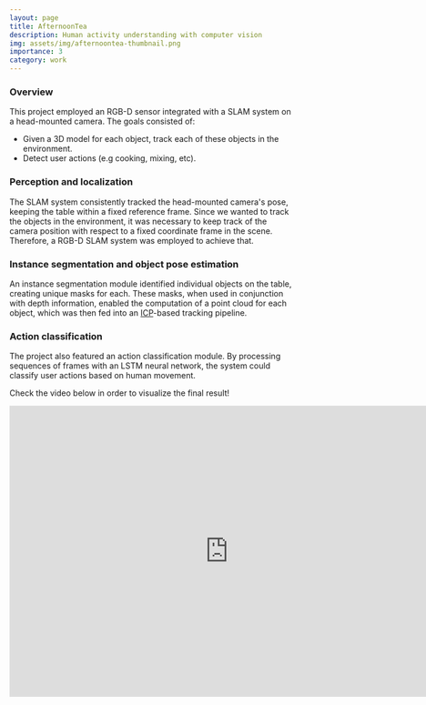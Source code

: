 ```yaml
---
layout: page
title: AfternoonTea
description: Human activity understanding with computer vision
img: assets/img/afternoontea-thumbnail.png
importance: 3
category: work
---
```


### Overview

This project employed an RGB-D sensor integrated with a SLAM system on a head-mounted camera. The goals consisted of:

- Given a 3D model for each object, track each of these objects in the environment.
- Detect user actions (e.g cooking, mixing, etc).


### Perception and localization

The SLAM system consistently tracked the head-mounted camera's pose, keeping the table within a fixed reference frame. Since we wanted to track the objects in the environment, it was necessary to keep track of the camera position with respect to a fixed coordinate frame in the scene. Therefore, a RGB-D SLAM system was employed to achieve that.

### Instance segmentation and object pose estimation

An instance segmentation module identified individual objects on the table, creating unique masks for each. These masks, when used in conjunction with depth information, enabled the computation of a point cloud for each object, which was then fed into an [ICP](https://en.wikipedia.org/wiki/Iterative_closest_point)-based tracking pipeline.

### Action classification

The project also featured an action classification module. By processing sequences of frames with an LSTM neural network, the system could classify user actions based on human movement.

Check the video below in order to visualize the final result!

<div class="row">
    <div class="col-sm mt-3 mt-md-0">
        <iframe width="768" height="512" src="https://www.youtube.com/embed/E8QOpry4VkY" frameborder="0" allowfullscreen></iframe>
    </div>
</div>
